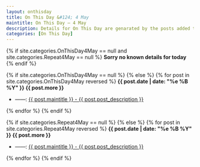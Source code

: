 ```yaml
---
layout: onthisday
title: On This Day &#124; 4 May
maintitle: On This Day — 4 May
description: Details for On This Day are genarated by the posts added to the website so the content is subject to changes/updates over time.
categories: [On This Day]
---
```


{% if site.categories.OnThisDay4May == null and site.categories.Repeat4May == null %}
<strong>Sorry no known details for today</strong>
{% endif %}

{% if site.categories.OnThisDay4May == null %}
{% else %}
{% for post in site.categories.OnThisDay4May reversed %}
<strong>{{ post.date | date: "%e %B %Y" }} {{ post.more }}</strong>
<ul>
<li> ——: <a href="{{ post.url }}">{{ post.maintitle }} - {{ post.post_description }}</a></li>
</ul>
{% endfor %}
{% endif %}

{% if site.categories.Repeat4May == null %}
{% else %}
{% for post in site.categories.Repeat4May reversed %}
<strong>{{ post.date | date: "%e %B %Y" }} {{ post.more }}</strong>
<ul>
<li> ——: <a href="{{ post.url }}">{{ post.maintitle }} - {{ post.post_description }}</a></li>
</ul>
{% endfor %}
{% endif %}
